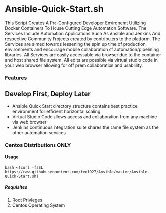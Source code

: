 # Ansible-Quick-Start.sh
This Script Creates A Pre-Configured Developer Environemt Utilizing Docker Containers To House Cutting Edge Automation Software. The Services Include Automation Applications Such As Ansible and Jenkins And respective Community Projects created by contributers to the platform. The Services are aimed towards lessening the spin up time of production environments and encourage mobile collaboration of automation/pipelining libraries. All Services are easily accessable via browser due to the container and host shared file system. All edits are possible via virtual studio code in your web browser allowing for off prem collaboration and usablility.

### Features
## Develop First, Deploy Later

- Ansible Quick Start directory structure contains best practice environment for efficient horizontal scaling
- Virtual Studio Code allows access and collaboration from any machine via web browser
- Jenkins continuous integration suite shares the same file system as the other automation services

### Centos Distributions ONLY

#### Usage
`bash <(curl -fsSL https://raw.githubusercontent.com/teo1927/Ansible/master/Ansible-Quick-Start.sh)`

##### Requisites
1. Root Privleges
2. Centos Operating System
